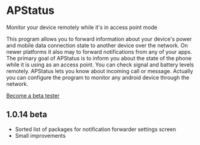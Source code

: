 # APStatus
Monitor your device remotely while it's in access point mode

This program allows you to forward information about your device's power and mobile data connection state to another device over the network. On newer platforms it also may to forward notifications from any of your apps.
The primary goal of APStatus is to inform you about the state of the phone while it is using as an access point. You can check signal and battery levels remotely. APStatus lets you know about incoming call or message.
Actually you can configure the program to monitor any android device through the network.

[Become a beta tester](https://play.google.com/apps/testing/pnapp.tools.apstatus)

## 1.0.14 beta
* Sorted list of packages for notification forwarder settings screen
* Small improvements
